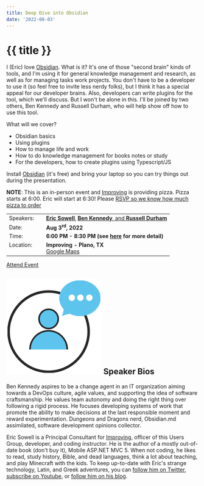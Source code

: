 ```yaml
---
title: Deep Dive into Obsidian
date: '2022-08-03'
---
```

# {{ title }}

I (Eric) love [Obsidian](https://obsidian.md/). What is it? It's one of those "second brain" kinds of tools, and I'm using it for general knowledge management and research, as well as for managing tasks work projects. You don't have to be a developer to use it (so feel free to invite less nerdy folks), but I think it has a special appeal for our developer brains. Also, developers can write plugins for the tool, which we'll discuss. But I won't be alone in this. I'll be joined by two others, Ben Kennedy and Russell Durham, who will help show off how to use this tool.

What will we cover?

* Obsidian basics
* Using plugins
* How to manage life and work
* How to do knowledge management for books notes or study
* For the developers, how to create plugins using Typescript/JS

Install [Obsidian](https://obsidian.md/) (it's free) and bring your laptop so you can try things out during the presentation.

**NOTE**: This is an in-person event and [Improving](https://improving.com/) is providing pizza. Pizza starts at 6:00. Eric will start at 6:30! Please [RSVP so we know how much pizza to order](https://www.eventbrite.com/e/deep-dive-into-obsidian-tickets-394077916657)



<table>
<tbody>
<tr><td>Speakers:</td><td>&nbsp;</td><td><b><a title="Eric Sowell" target="_blank" href="https://twitter.com/mallioch">Eric Sowell</a></b>, <b><a href="https://www.linkedin.com/in/ben-kennedy-a652a720/" title="Ben Kennedy" target="_blank">Ben Kennedy</b>, and <b>Russell Durham</b></td></tr>
<tr><td>Date:</td><td>&nbsp;</td><td><b>Aug 3<sup>rd</sup>, 2022</b></td></tr>
<tr><td valign="top">Time:</td><td>&nbsp;</td><td><b>6:00 PM - 8:30 PM (see <a title="Location" href="/contact/">here</a> for more detail)</b></td></tr>
<tr><td valign="top">Location:</td><td>&nbsp;</td><td><b>Improving - Plano, TX</b><br><a title="Google" target="_blank" href="https://g.page/improving-dallas?share">Google Maps</a></td></tr>
</tbody>
</table>

[Attend Event](https://www.eventbrite.com/e/deep-dive-into-obsidian-tickets-394077916657)

## ![](/assets/img/icons/speakerbioicon.png) Speaker Bios

<p>Ben Kennedy aspires to be a change agent in an IT organization aiming towards a DevOps culture, agile values, and supporting the idea of software craftsmanship. He values team autonomy and doing the right thing over following a rigid process. He focuses developing systems of work that promote the ability to make decisions at the last responsible moment and reward experimentation. Dungeons and Dragons nerd, Obsidian.md assimilated, software development opinions collector.</p>

<p>Eric Sowell is a Principal Consultant for <a href="https://improving.com/">Improving</a>, officer of this Users Group, developer, and coding instructor. He is the author of a mostly out-of-date book (don't buy it), Mobile ASP.NET MVC 5. When not coding, he likes to read, study history, Bible, and dead languages, think a lot about teaching, and play Minecraft with the kids. To keep up-to-date with Eric's strange technology, Latin, and Greek adventures, you can <a href="https://twitter.com/Mallioch">follow him on Twitter</a>, <a href="https://www.youtube.com/channel/UCCHcJejvdlXxLlG0encr53Q">subscribe on Youtube</a>, or <a href="https://ericsowell.com/blog">follow him on his blog</a>.</p>
